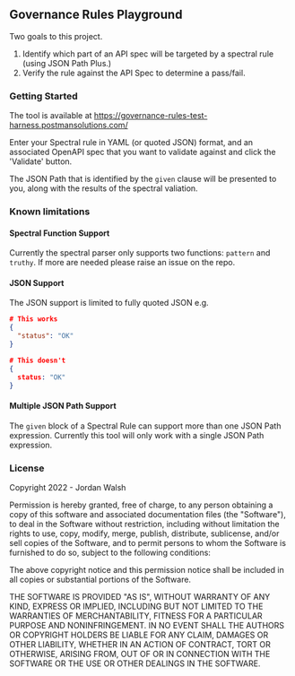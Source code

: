 
## Governance Rules Playground

Two goals to this project.
1. Identify which part of an API spec will be targeted by a spectral rule (using JSON Path Plus.)
2. Verify the rule against the API Spec to determine a pass/fail.

### Getting Started
The tool is available at https://governance-rules-test-harness.postmansolutions.com/

Enter your Spectral rule in YAML (or quoted JSON) format, and an associated OpenAPI spec that you want to validate against and click the 'Validate' button.

The JSON Path that is identified by the `given` clause will be presented to you, along with the results of the spectral valiation.

### Known limitations

#### Spectral Function Support
Currently the spectral parser only supports two functions: `pattern` and `truthy`.  If more are needed please raise an issue on the repo.

#### JSON Support
The JSON support is limited to fully quoted JSON e.g.

```json
# This works
{
  "status": "OK"
}

# This doesn't
{
  status: "OK"
}
```

#### Multiple JSON Path Support
The `given` block of a Spectral Rule can support more than one JSON Path expression.  Currently this tool will only work with a single JSON Path expression.

### License

Copyright 2022 - Jordan Walsh

Permission is hereby granted, free of charge, to any person obtaining a copy of this software and associated documentation files (the "Software"), to deal in the Software without restriction, including without limitation the rights to use, copy, modify, merge, publish, distribute, sublicense, and/or sell copies of the Software, and to permit persons to whom the Software is furnished to do so, subject to the following conditions:

The above copyright notice and this permission notice shall be included in all copies or substantial portions of the Software.

THE SOFTWARE IS PROVIDED "AS IS", WITHOUT WARRANTY OF ANY KIND, EXPRESS OR IMPLIED, INCLUDING BUT NOT LIMITED TO THE WARRANTIES OF MERCHANTABILITY, FITNESS FOR A PARTICULAR PURPOSE AND NONINFRINGEMENT. IN NO EVENT SHALL THE AUTHORS OR COPYRIGHT HOLDERS BE LIABLE FOR ANY CLAIM, DAMAGES OR OTHER LIABILITY, WHETHER IN AN ACTION OF CONTRACT, TORT OR OTHERWISE, ARISING FROM, OUT OF OR IN CONNECTION WITH THE SOFTWARE OR THE USE OR OTHER DEALINGS IN THE SOFTWARE.
